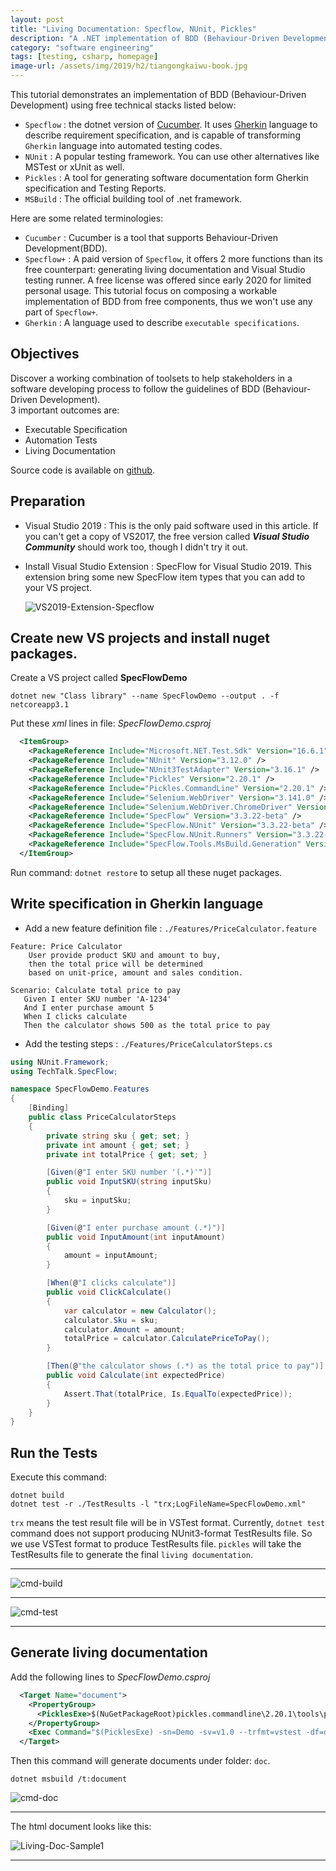 ```yaml
---
layout: post
title: "Living Documentation: Specflow, NUnit, Pickles"
description: "A .NET implementation of BDD (Behaviour-Driven Development) enpowers development process with Executable Specification, Automation Tests and Living Documentation. Composed by open source projects: Specflow, Gherkin, NUnit and Pickles."
category: "software engineering"
tags: [testing, csharp, homepage]
image-url: /assets/img/2019/h2/tiangongkaiwu-book.jpg
---
```


This tutorial demonstrates an implementation of BDD (Behaviour-Driven Development) using free technical stacks listed below:

- `Specflow` : the dotnet version of [Cucumber](https://cucumber.io). It uses [Gherkin](https://cucumber.io/docs/gherkin/) language to describe requirement specification, and is capable of transforming `Gherkin` language into automated testing codes.
- `NUnit` : A popular testing framework. You can use other alternatives like MSTest or xUnit as well.
- `Pickles` : A tool for generating software documentation form Gherkin specification and Testing Reports.
- `MSBuild` : The official building tool of .net framework.

Here are some related terminologies: 

- `Cucumber` : Cucumber is a tool that supports Behaviour-Driven Development(BDD).
- `Specflow+` : A paid version of `Specflow`, it offers 2 more functions than its free counterpart: generating living documentation and Visual Studio testing runner. A free license was offered since early 2020 for limited personal usage.
This tutorial focus on composing a workable implementation of BDD from free components, thus we won't use any part of `Specflow+`.
- `Gherkin` : A language used to describe `executable specifications`.

## Objectives

Discover a working combination of toolsets to help stakeholders in a software developing process to follow the guidelines of BDD (Behaviour-Driven Development).  
3 important outcomes are:

- Executable Specification
- Automation Tests
- Living Documentation

Source code is available on [github](https://github.com/larrysu1115/specflow-sample-code).

## Preparation

- Visual Studio 2019 : This is the only paid software used in this article. If you can't get a copy of VS2017, the free version called ***Visual Studio Community*** should work too, though I didn't try it out.
- Install Visual Studio Extension : SpecFlow for Visual Studio 2019. This extension bring some new SpecFlow item types that you can add to your VS project.

    ![VS2019-Extension-Specflow](/assets/img/2020/20200616-vs2019-specflow-add-item.png)

## Create new VS projects and install nuget packages.

Create a VS project called **SpecFlowDemo**

```
dotnet new "Class library" --name SpecFlowDemo --output . -f netcoreapp3.1
```

Put these *xml* lines in file: *SpecFlowDemo.csproj*

```xml
  <ItemGroup>
    <PackageReference Include="Microsoft.NET.Test.Sdk" Version="16.6.1" />
    <PackageReference Include="NUnit" Version="3.12.0" />
    <PackageReference Include="NUnit3TestAdapter" Version="3.16.1" />
    <PackageReference Include="Pickles" Version="2.20.1" />
    <PackageReference Include="Pickles.CommandLine" Version="2.20.1" />
    <PackageReference Include="Selenium.WebDriver" Version="3.141.0" />
    <PackageReference Include="Selenium.WebDriver.ChromeDriver" Version="83.0.4103.3900" />
    <PackageReference Include="SpecFlow" Version="3.3.22-beta" />
    <PackageReference Include="SpecFlow.NUnit" Version="3.3.22-beta" />
    <PackageReference Include="SpecFlow.NUnit.Runners" Version="3.3.22-beta" />
    <PackageReference Include="SpecFlow.Tools.MsBuild.Generation" Version="3.3.22-beta" />
  </ItemGroup>
```

Run command: `dotnet restore` to setup all these nuget packages.

## Write specification in Gherkin language

- Add a new feature definition file : `./Features/PriceCalculator.feature`

```
Feature: Price Calculator
    User provide product SKU and amount to buy,
    then the total price will be determined 
    based on unit-price, amount and sales condition.

Scenario: Calculate total price to pay
   Given I enter SKU number 'A-1234'
   And I enter purchase amount 5
   When I clicks calculate
   Then the calculator shows 500 as the total price to pay
```

- Add the testing steps : `./Features/PriceCalculatorSteps.cs`

```cs
using NUnit.Framework;
using TechTalk.SpecFlow;

namespace SpecFlowDemo.Features
{
    [Binding]
    public class PriceCalculatorSteps
    {
        private string sku { get; set; }
        private int amount { get; set; }
        private int totalPrice { get; set; }

        [Given(@"I enter SKU number '(.*)'")]
        public void InputSKU(string inputSku)
        {
            sku = inputSku;
        }

        [Given(@"I enter purchase amount (.*)")]
        public void InputAmount(int inputAmount)
        {
            amount = inputAmount;
        }

        [When(@"I clicks calculate")]
        public void ClickCalculate()
        {
            var calculator = new Calculator();
            calculator.Sku = sku;
            calculator.Amount = amount;
            totalPrice = calculator.CalculatePriceToPay();
        }

        [Then(@"the calculator shows (.*) as the total price to pay")]
        public void Calculate(int expectedPrice)
        {
            Assert.That(totalPrice, Is.EqualTo(expectedPrice));
        }
    }
}
```

## Run the Tests

Execute this command: 

```
dotnet build
dotnet test -r ./TestResults -l "trx;LogFileName=SpecFlowDemo.xml"
```

`trx` means the test result file will be in VSTest format. 
Currently, `dotnet test` command does not support producing NUnit3-format TestResults file. 
So we use VSTest format to produce TestResults file. 
`pickles` will take the TestResults file to generate the final `living documentation`.

---

   ![cmd-build](/assets/img/2020/20200616-cmd-build.png)

---

   ![cmd-test](/assets/img/2020/20200616-cmd-test.png)

---

## Generate living documentation

Add the following lines to *SpecFlowDemo.csproj*

```xml
  <Target Name="document">
    <PropertyGroup>
      <PicklesExe>$(NuGetPackageRoot)pickles.commandline\2.20.1\tools\pickles.exe</PicklesExe>
    </PropertyGroup>
    <Exec Command="$(PicklesExe) -sn=Demo -sv=v1.0 --trfmt=vstest -df=dhtml -f=./Features  -o=./doc --lr=TestResults\SpecFlowDemo.xml" />
  </Target>
```

Then this command will generate documents under folder: `doc`.

```
dotnet msbuild /t:document
```

   ![cmd-doc](/assets/img/2020/20200616-cmd-documentation.png)

---

The html document looks like this:

   ![Living-Doc-Sample1](/assets/img/2020/20200616-living-doc-sample1.png)

---